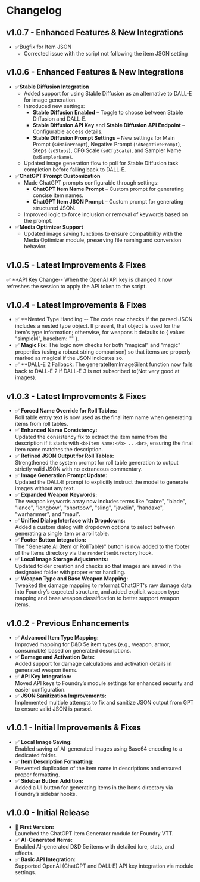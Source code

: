 # Changelog
## v1.0.7 - Enhanced Features & New Integrations
- ✅Bugfix for Item JSON
  - Corrected issue with the script not following the item JSON setting
## v1.0.6 - Enhanced Features & New Integrations
- ✅**Stable Diffusion Integration**
  - Added support for using Stable Diffusion as an alternative to DALL‑E for image generation.
  - Introduced new settings:
    - **Stable Diffusion Enabled** – Toggle to choose between Stable Diffusion and DALL‑E.
    - **Stable Diffusion API Key** and **Stable Diffusion API Endpoint** – Configurable access details.
    - **Stable Diffusion Prompt Settings** – New settings for Main Prompt (`sdMainPrompt`), Negative Prompt (`sdNegativePrompt`), Steps (`sdSteps`), CFG Scale (`sdCfgScale`), and Sampler Name (`sdSamplerName`).
  - Updated image generation flow to poll for Stable Diffusion task completion before falling back to DALL‑E.
- ✅**ChatGPT Prompt Customization**
  - Made ChatGPT prompts configurable through settings:
    - **ChatGPT Item Name Prompt** – Custom prompt for generating concise item names.
    - **ChatGPT Item JSON Prompt** – Custom prompt for generating structured JSON.
  - Improved logic to force inclusion or removal of keywords based on the prompt.
- ✅**Media Optimizer Support**
  - Updated image saving functions to ensure compatibility with the Media Optimizer module, preserving file naming and conversion behavior.
## v1.0.5 - Latest Improvements & Fixes
  ✅ **API Key Change--
  When the OpenAI API key is changed it now refreshes the session to apply the API token to the script. 
## v1.0.4 - Latest Improvements & Fixes
- ✅ **Nested Type Handling:--
  The code now checks if the parsed JSON includes a nested type object. If present, that object is used for the item's type information; otherwise, for weapons it defaults to { value: "simpleM", baseItem: "" }.
- ✅ **Magic Fix:**
  The logic now checks for both "magical" and "magic" properties (using a robust string comparison) so that items are properly marked as magical if the JSON indicates so.
- ✅ **DALL‑E 2 Fallback:
  The generateItemImageSilent function now falls back to DALL‑E 2 if DALL‑E 3 is not subscribed to(Not very good at images).


## v1.0.3 - Latest Improvements & Fixes
- ✅ **Forced Name Override for Roll Tables:**  
  Roll table entry text is now used as the final item name when generating items from roll tables.
- ✅ **Enhanced Name Consistency:**  
  Updated the consistency fix to extract the item name from the description if it starts with `<b>Item Name:</b> ...<br>`, ensuring the final item name matches the description.
- ✅ **Refined JSON Output for Roll Tables:**  
  Strengthened the system prompt for roll table generation to output strictly valid JSON with no extraneous commentary.
- ✅ **Image Generation Prompt Update:**  
  Updated the DALL·E prompt to explicitly instruct the model to generate images without any text.
- ✅ **Expanded Weapon Keywords:**  
  The weapon keywords array now includes terms like "sabre", "blade", "lance", "longbow", "shortbow", "sling", "javelin", "handaxe", "warhammer", and "maul".
- ✅ **Unified Dialog Interface with Dropdowns:**  
  Added a custom dialog with dropdown options to select between generating a single item or a roll table.
- ✅ **Footer Button Integration:**  
  The "Generate AI (Item or RollTable)" button is now added to the footer of the Items directory via the `renderItemDirectory` hook.
- ✅ **Local Image Storage Adjustments:**  
  Updated folder creation and checks so that images are saved in the designated folder with proper error handling.
- ✅ **Weapon Type and Base Weapon Mapping:**  
  Tweaked the damage mapping to reformat ChatGPT's raw damage data into Foundry’s expected structure, and added explicit weapon type mapping and base weapon classification to better support weapon items.


## v1.0.2 - Previous Enhancements
- ✅ **Advanced Item Type Mapping:**  
  Improved mapping for D&D 5e item types (e.g., weapon, armor, consumable) based on generated descriptions.
- ✅ **Damage and Activation Data:**  
  Added support for damage calculations and activation details in generated weapon items.
- ✅ **API Key Integration:**  
  Moved API keys to Foundry’s module settings for enhanced security and easier configuration.
- ✅ **JSON Sanitization Improvements:**  
  Implemented multiple attempts to fix and sanitize JSON output from GPT to ensure valid JSON is parsed.

## v1.0.1 - Initial Improvements & Fixes
- ✅ **Local Image Saving:**  
  Enabled saving of AI-generated images using Base64 encoding to a dedicated folder.
- ✅ **Item Description Formatting:**  
  Prevented duplication of the item name in descriptions and ensured proper formatting.
- ✅ **Sidebar Button Addition:**  
  Added a UI button for generating items in the Items directory via Foundry’s sidebar hooks.

## v1.0.0 - Initial Release
- 🎉 **First Version:**  
  Launched the ChatGPT Item Generator module for Foundry VTT.
- ✅ **AI-Generated Items:**  
  Enabled AI-generated D&D 5e items with detailed lore, stats, and effects.
- ✅ **Basic API Integration:**  
  Supported OpenAI (ChatGPT and DALL·E) API key integration via module settings.
